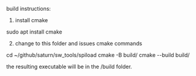 build instructions:

1. install cmake

sudo apt install cmake


2. change to this folder and issues cmake commands

cd ~/github/saturn/sw_tools/spiload
cmake -B build/
cmake --build build/


the resulting executable will be in the /build folder.